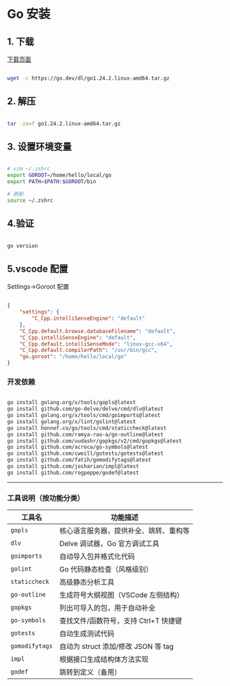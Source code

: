 # Go 安装

## 1. 下载

[下载页面](https://go.dev/dl/)

```bash

wget -c https://go.dev/dl/go1.24.2.linux-amd64.tar.gz
```

## 2. 解压

```bash

tar -zxvf go1.24.2.linux-amd64.tar.gz
```

## 3. 设置环境变量

```bash

# vim ~/.zshrc
export GOROOT=/home/hello/local/go
export PATH=$PATH:$GOROOT/bin

# 刷新
source ~/.zshrc
```

## 4.验证

```bash

go version
```

## 5.vscode 配置

Settings->Goroot 配置

```json

{
    "settings": {
        "C_Cpp.intelliSenseEngine": "default"
    },
    "C_Cpp.default.browse.databaseFilename": "default",
    "C_Cpp.intelliSenseEngine": "default",
    "C_Cpp.default.intelliSenseMode": "linux-gcc-x64",
    "C_Cpp.default.compilerPath": "/usr/bin/gcc",
    "go.goroot": "/home/hello/local/go"
}

```

### 开发依赖

```bash

go install golang.org/x/tools/gopls@latest
go install github.com/go-delve/delve/cmd/dlv@latest
go install golang.org/x/tools/cmd/goimports@latest
go install golang.org/x/lint/golint@latest
go install honnef.co/go/tools/cmd/staticcheck@latest
go install github.com/ramya-rao-a/go-outline@latest
go install github.com/uudashr/gopkgs/v2/cmd/gopkgs@latest
go install github.com/acroca/go-symbols@latest
go install github.com/cweill/gotests/gotests@latest
go install github.com/fatih/gomodifytags@latest
go install github.com/josharian/impl@latest
go install github.com/rogpeppe/godef@latest
```

---

### 工具说明（按功能分类）

| 工具名 | 功能描述 |
|--------|----------|
| `gopls` | 核心语言服务器，提供补全、跳转、重构等 |
| `dlv` | Delve 调试器，Go 官方调试工具 |
| `goimports` | 自动导入包并格式化代码 |
| `golint` | Go 代码静态检查（风格级别） |
| `staticcheck` | 高级静态分析工具 |
| `go-outline` | 生成符号大纲视图（VSCode 左侧结构） |
| `gopkgs` | 列出可导入的包，用于自动补全 |
| `go-symbols` | 查找文件/函数符号，支持 Ctrl+T 快捷键 |
| `gotests` | 自动生成测试代码 |
| `gomodifytags` | 自动为 struct 添加/修改 JSON 等 tag |
| `impl` | 根据接口生成结构体方法实现 |
| `godef` | 跳转到定义（备用） |

